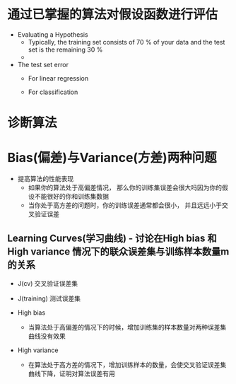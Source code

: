# 通过已掌握的算法对假设函数进行评估

* Evaluating a Hypothesis
  * Typically, the training set consists of 70 % of your data and the test set is the remaining 30 %
  * 
* The test set error
  * For linear regression

  * For classification

# 诊断算法


# Bias(偏差)与Variance(方差)两种问题

* 提高算法的性能表现
  * 如果你的算法处于高偏差情况， 那么你的训练集误差会很大吗因为你的假设不能很好的你和训练集数据
  * 当你处于高方差的问题时，你的训练误差通常都会很小， 并且远远小于交叉验证误差 

## Learning Curves(学习曲线) - 讨论在High bias 和 High variance 情况下的联众误差集与训练样本数量m的关系

* J(cv) 交叉验证误差集
* J(training) 测试误差集

* High bias
  * 当算法处于高偏差的情况下的时候，增加训练集的样本数量对两种误差集曲线没有效果
* High variance
  * 在算法处于高方差的情况下，增加训练样本的数量，会使交叉验证误差集曲线下降，证明对算法误差有用

